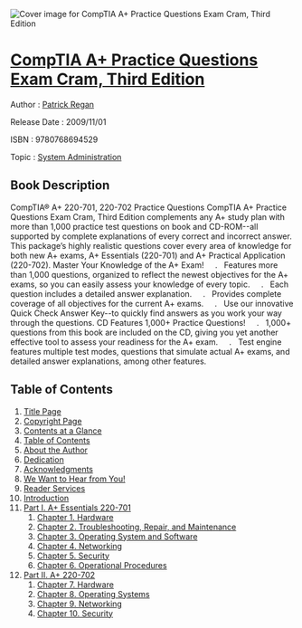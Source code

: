 ![Cover image for CompTIA A+ Practice Questions Exam Cram, Third Edition](https://imgdetail.ebookreading.net/cover/cover/system_admin/EB9780768694529.jpg)

[CompTIA A+ Practice Questions Exam Cram, Third Edition](https://ebookreading.net/view/book/CompTIA+A%2B+Practice+Questions+Exam+Cram%2C+Third+Edition-EB9780768694529_1.html "CompTIA A+ Practice Questions Exam Cram, Third Edition")
====================================================================================================================

Author : [Patrick Regan](https://ebookreading.net/search/author/Patrick+Regan)

Release Date : 2009/11/01

ISBN : 9780768694529

Topic : [System Administration](https://ebookreading.net/search/category/system-administration)

Book Description
-----------------

CompTIA® A+ 220-701, 220-702
Practice Questions
CompTIA A+ Practice Questions Exam Cram, Third Edition complements any A+ study plan with more than 1,000 practice test questions on book and CD-ROM--all supported by complete explanations of every correct and incorrect answer. This package’s highly realistic questions cover every area of knowledge for both new A+ exams, A+ Essentials (220-701) and A+ Practical Application (220-702).
Master Your Knowledge of the A+ Exam!
    .   Features more than 1,000 questions, organized to reflect the newest objectives for the A+ exams, so you can easily assess your knowledge of every topic.
    .   Each question includes a detailed answer explanation.
    .   Provides complete coverage of all objectives for the current A+ exams.
    .   Use our innovative Quick Check Answer Key--to quickly find answers as you work your way through the questions.
CD Features 1,000+ Practice Questions!
    .   1,000+ questions from this book are included on the CD, giving you yet another effective tool to assess your readiness for the A+ exam.
    .   Test engine features multiple test modes, questions that simulate actual A+ exams, and detailed answer explanations, among other features.
              
Table of Contents
-----------------

1. [Title Page](https://ebookreading.net/view/book/CompTIA+A%2B+Practice+Questions+Exam+Cram%2C+Third+Edition-EB9780768694529_2.html#title)
1. [Copyright Page](https://ebookreading.net/view/book/CompTIA+A%2B+Practice+Questions+Exam+Cram%2C+Third+Edition-EB9780768694529_2.html#copy)
1. [Contents at a Glance](https://ebookreading.net/view/book/CompTIA+A%2B+Practice+Questions+Exam+Cram%2C+Third+Edition-EB9780768694529_2.html#content1)
1. [Table of Contents](https://ebookreading.net/view/book/CompTIA+A%2B+Practice+Questions+Exam+Cram%2C+Third+Edition-EB9780768694529_2.html#content2)
1. [About the Author](https://ebookreading.net/view/book/CompTIA+A%2B+Practice+Questions+Exam+Cram%2C+Third+Edition-EB9780768694529_2.html#author)
1. [Dedication](https://ebookreading.net/view/book/CompTIA+A%2B+Practice+Questions+Exam+Cram%2C+Third+Edition-EB9780768694529_2.html#ded)
1. [Acknowledgments](https://ebookreading.net/view/book/CompTIA+A%2B+Practice+Questions+Exam+Cram%2C+Third+Edition-EB9780768694529_2.html#ack)
1. [We Want to Hear from You!](https://ebookreading.net/view/book/CompTIA+A%2B+Practice+Questions+Exam+Cram%2C+Third+Edition-EB9780768694529_2.html#pre1a)
1. [Reader Services](https://ebookreading.net/view/book/CompTIA+A%2B+Practice+Questions+Exam+Cram%2C+Third+Edition-EB9780768694529_2.html#pre2)
1. [Introduction](https://ebookreading.net/view/book/CompTIA+A%2B+Practice+Questions+Exam+Cram%2C+Third+Edition-EB9780768694529_3.html#int)
1. [Part I. A+ Essentials 220-701](https://ebookreading.net/view/book/CompTIA+A%2B+Practice+Questions+Exam+Cram%2C+Third+Edition-EB9780768694529_4.html#part01)
    1. [Chapter 1. Hardware](https://ebookreading.net/view/book/CompTIA+A%2B+Practice+Questions+Exam+Cram%2C+Third+Edition-EB9780768694529_5.html#ch01)
    1. [Chapter 2. Troubleshooting, Repair, and Maintenance](https://ebookreading.net/view/book/CompTIA+A%2B+Practice+Questions+Exam+Cram%2C+Third+Edition-EB9780768694529_6.html#ch02)
    1. [Chapter 3. Operating System and Software](https://ebookreading.net/view/book/CompTIA+A%2B+Practice+Questions+Exam+Cram%2C+Third+Edition-EB9780768694529_7.html#ch03)
    1. [Chapter 4. Networking](https://ebookreading.net/view/book/CompTIA+A%2B+Practice+Questions+Exam+Cram%2C+Third+Edition-EB9780768694529_8.html#ch04)
    1. [Chapter 5. Security](https://ebookreading.net/view/book/CompTIA+A%2B+Practice+Questions+Exam+Cram%2C+Third+Edition-EB9780768694529_9.html#ch05)
    1. [Chapter 6. Operational Procedures](https://ebookreading.net/view/book/CompTIA+A%2B+Practice+Questions+Exam+Cram%2C+Third+Edition-EB9780768694529_10.html#ch06)
1. [Part II. A+ 220-702](https://ebookreading.net/view/book/CompTIA+A%2B+Practice+Questions+Exam+Cram%2C+Third+Edition-EB9780768694529_11.html#part02)
    1. [Chapter 7. Hardware](https://ebookreading.net/view/book/CompTIA+A%2B+Practice+Questions+Exam+Cram%2C+Third+Edition-EB9780768694529_12.html#ch07)
    1. [Chapter 8. Operating Systems](https://ebookreading.net/view/book/CompTIA+A%2B+Practice+Questions+Exam+Cram%2C+Third+Edition-EB9780768694529_13.html#ch08)
    1. [Chapter 9. Networking](https://ebookreading.net/view/book/CompTIA+A%2B+Practice+Questions+Exam+Cram%2C+Third+Edition-EB9780768694529_14.html#ch09)
    1. [Chapter 10. Security](https://ebookreading.net/view/book/CompTIA+A%2B+Practice+Questions+Exam+Cram%2C+Third+Edition-EB9780768694529_15.html#ch10)
